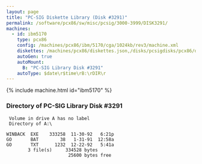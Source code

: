 ```yaml
---
layout: page
title: "PC-SIG Diskette Library (Disk #3291)"
permalink: /software/pcx86/sw/misc/pcsig/3000-3999/DISK3291/
machines:
  - id: ibm5170
    type: pcx86
    config: /machines/pcx86/ibm/5170/cga/1024kb/rev3/machine.xml
    diskettes: /machines/pcx86/diskettes.json,/disks/pcsigdisks/pcx86/diskettes.json
    autoGen: true
    autoMount:
      B: "PC-SIG Library Disk #3291"
    autoType: $date\r$time\rB:\rDIR\r
---
```


{% include machine.html id="ibm5170" %}

### Directory of PC-SIG Library Disk #3291

     Volume in drive A has no label
     Directory of A:\

    WINBACK  EXE    333258  11-30-92   6:21p
    GO       BAT        38   1-31-91  12:58a
    GO       TXT      1232  12-22-92   5:41a
            3 file(s)     334528 bytes
                           25600 bytes free
